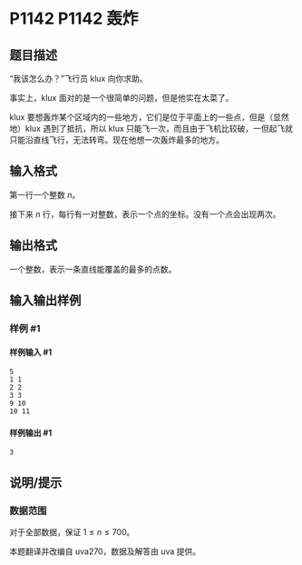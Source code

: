 # P1142 P1142 轰炸

## 题目描述

“我该怎么办？”飞行员 klux 向你求助。

事实上，klux 面对的是一个很简单的问题，但是他实在太菜了。

klux 要想轰炸某个区域内的一些地方，它们是位于平面上的一些点，但是（显然地）klux 遇到了抵抗，所以 klux 只能飞一次，而且由于飞机比较破，一但起飞就只能沿直线飞行，无法转弯。现在他想一次轰炸最多的地方。


## 输入格式

第一行一个整数 $n$。

接下来 $n$ 行，每行有一对整数，表示一个点的坐标。没有一个点会出现两次。


## 输出格式

一个整数，表示一条直线能覆盖的最多的点数。


## 输入输出样例

### 样例 #1

#### 样例输入 #1

```
5
1 1
2 2
3 3
9 10
10 11
```

#### 样例输出 #1

```
3
```

## 说明/提示

### 数据范围

对于全部数据，保证 $1\le n\le 700$。

本题翻译并改编自 uva270，数据及解答由 uva 提供。


